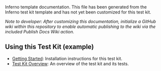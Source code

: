 Inferno template documentation. This file has been generated from the Inferno
test kit template and has not yet been customized for this test kit.

*Note to developer: After customizing this documentation, initialize a GitHub
wiki within this repository to enable automatic publishing to the wiki via the
included Publish Docs Wiki action.*

## Using this Test Kit (example)
* [Getting Started](../?tab=readme-ov-file#getting-started): Installation instructions for this test kit.
* [Test Kit Overview](Overview.md): An overview of the test kit and its tests.
